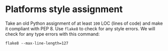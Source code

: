 # Platforms style assignment

Take an old Python assignment of at least `100` LOC (lines of code) and make it compliant with PEP 8. Use `flake8` to check for any style errors. We will check for any type errors with this command:

```
flake8 --max-line-length=127
```